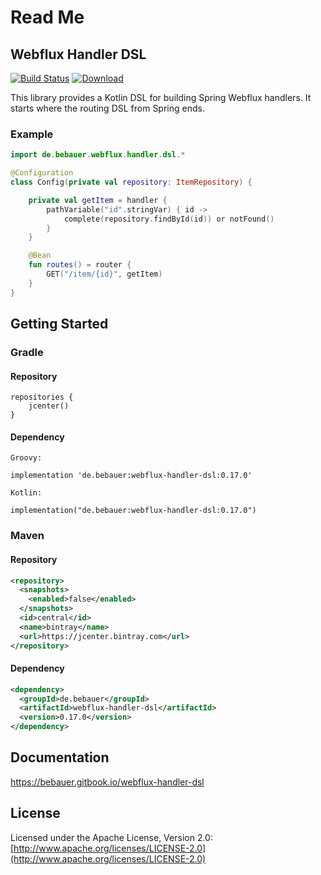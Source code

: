 # Read Me

## Webflux Handler DSL

[![Build Status](https://travis-ci.org/bebauer/webflux-handler-dsl.svg?branch=master)](https://travis-ci.org/bebauer/gcloud-scala)
[ ![Download](https://api.bintray.com/packages/bebauer/maven/webflux-handler-dsl/images/download.svg) ](https://bintray.com/bebauer/maven/webflux-handler-dsl/_latestVersion)

This library provides a Kotlin DSL for building Spring Webflux handlers. It starts
where the routing DSL from Spring ends.

### Example

```kotlin
import de.bebauer.webflux.handler.dsl.*

@Configuration
class Config(private val repository: ItemRepository) {

    private val getItem = handler {
        pathVariable("id".stringVar) { id ->
            complete(repository.findById(id)) or notFound()
        }
    }

    @Bean
    fun routes() = router {
        GET("/item/{id}", getItem)
    }
}
```

## Getting Started

### Gradle

#### Repository

```text
repositories {
    jcenter()
}
```

#### Dependency

```text
Groovy:

implementation 'de.bebauer:webflux-handler-dsl:0.17.0'

Kotlin:

implementation("de.bebauer:webflux-handler-dsl:0.17.0")
```

### Maven

#### Repository

```xml
<repository>
  <snapshots>
    <enabled>false</enabled>
  </snapshots>
  <id>central</id>
  <name>bintray</name>
  <url>https://jcenter.bintray.com</url>
</repository>
```

#### Dependency

```xml
<dependency>
  <groupId>de.bebauer</groupId>
  <artifactId>webflux-handler-dsl</artifactId>
  <version>0.17.0</version>
</dependency>
```

## Documentation

https://bebauer.gitbook.io/webflux-handler-dsl

## License

Licensed under the Apache License, Version 2.0: [http://www.apache.org/licenses/LICENSE-2.0](http://www.apache.org/licenses/LICENSE-2.0)

